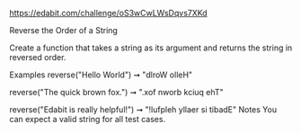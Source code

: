 https://edabit.com/challenge/oS3wCwLWsDqvs7XKd

Reverse the Order of a String

Create a function that takes a string as its argument and returns the string in reversed order.

Examples
reverse("Hello World") ➞ "dlroW olleH"

reverse("The quick brown fox.") ➞ ".xof nworb kciuq ehT"

reverse("Edabit is really helpful!") ➞ "!lufpleh yllaer si tibadE"
Notes
You can expect a valid string for all test cases.